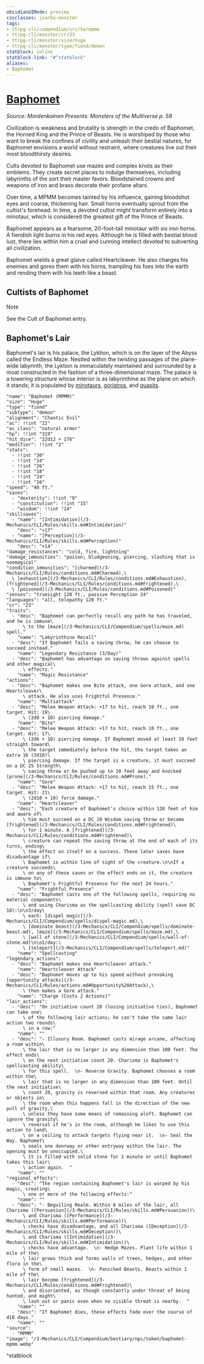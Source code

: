 ```yaml
---
obsidianUIMode: preview
cssclasses: json5e-monster
tags:
- ttrpg-cli/compendium/src/5e/mpmm
- ttrpg-cli/monster/cr/23
- ttrpg-cli/monster/size/huge
- ttrpg-cli/monster/type/fiend/demon
statblock: inline
statblock-link: "#^statblock"
aliases:
- Baphomet
---
```

# [Baphomet](3-Mechanics\CLI\Compendium\bestiary\npc/baphomet-mpmm.md)
*Source: Mordenkainen Presents: Monsters of the Multiverse p. 58*  

Civilization is weakness and brutality is strength in the credo of Baphomet, the Horned King and the Prince of Beasts. He is worshiped by those who want to break the confines of civility and unleash their bestial natures, for Baphomet envisions a world without restraint, where creatures live out their most bloodthirsty desires.

Cults devoted to Baphomet use mazes and complex knots as their emblems. They create secret places to indulge themselves, including labyrinths of the sort their master favors. Bloodstained crowns and weapons of iron and brass decorate their profane altars.

Over time, a MPMM becomes tainted by his influence, gaining bloodshot eyes and coarse, thickening hair. Small horns eventually sprout from the cultist's forehead. In time, a devoted cultist might transform entirely into a minotaur, which is considered the greatest gift of the Prince of Beasts.

Baphomet appears as a fearsome, 20-foot-tall minotaur with six iron horns. A fiendish light burns in his red eyes. Although he is filled with bestial blood lust, there lies within him a cruel and cunning intellect devoted to subverting all civilization.

Baphomet wields a great glaive called Heartcleaver. He also charges his enemies and gores them with his horns, trampling his foes into the earth and rending them with his teeth like a beast.

## Cultists of Baphomet

> [!note]
> See the Cult of Baphomet entry.

## Baphomet's Lair

Baphomet's lair is his palace, the Lyktion, which is on the layer of the Abyss called the Endless Maze. Nestled within the twisting passages of the plane-wide labyrinth, the Lyktion is immaculately maintained and surrounded by a moat constructed in the fashion of a three-dimensional maze. The palace is a towering structure whose interior is as labyrinthine as the plane on which it stands; it is populated by [minotaurs](/3-Mechanics/CLI/Compendium/bestiary/monstrosity/minotaur.md), [goristros](/3-Mechanics/CLI/Compendium/bestiary/fiend/goristro.md), and [quasits](/3-Mechanics/CLI/Compendium/bestiary/fiend/quasit.md).

```statblock
"name": "Baphomet (MPMM)"
"size": "Huge"
"type": "fiend"
"subtype": "demon"
"alignment": "Chaotic Evil"
"ac": !!int "22"
"ac_class": "natural armor"
"hp": !!int "319"
"hit_dice": "22d12 + 176"
"modifier": !!int "2"
"stats":
  - !!int "30"
  - !!int "14"
  - !!int "26"
  - !!int "18"
  - !!int "24"
  - !!int "16"
"speed": "40 ft."
"saves":
  - "dexterity": !!int "9"
  - "constitution": !!int "15"
  - "wisdom": !!int "14"
"skillsaves":
  - "name": "[Intimidation](/3-Mechanics/CLI/Rules/skills.md#Intimidation)"
    "desc": "+17"
  - "name": "[Perception](/3-Mechanics/CLI/Rules/skills.md#Perception)"
    "desc": "+14"
"damage_resistances": "cold, fire, lightning"
"damage_immunities": "poison; bludgeoning, piercing, slashing that is nonmagical"
"condition_immunities": "[charmed](/3-Mechanics/CLI/Rules/conditions.md#Charmed),\
  \ [exhaustion](/3-Mechanics/CLI/Rules/conditions.md#Exhaustion), [frightened](/3-Mechanics/CLI/Rules/conditions.md#Frightened),\
  \ [poisoned](/3-Mechanics/CLI/Rules/conditions.md#Poisoned)"
"senses": "truesight 120 ft., passive Perception 24"
"languages": "all, telepathy 120 ft."
"cr": "23"
"traits":
  - "desc": "Baphomet can perfectly recall any path he has traveled, and he is immune\
      \ to the [maze](/3-Mechanics/CLI/Compendium/spells/maze.md) spell."
    "name": "Labyrinthine Recall"
  - "desc": "If Baphomet fails a saving throw, he can choose to succeed instead."
    "name": "Legendary Resistance (3/Day)"
  - "desc": "Baphomet has advantage on saving throws against spells and other magical\
      \ effects."
    "name": "Magic Resistance"
"actions":
  - "desc": "Baphomet makes one Bite attack, one Gore attack, and one Heartcleaver\
      \ attack. He also uses Frightful Presence."
    "name": "Multiattack"
  - "desc": "Melee Weapon Attack: +17 to hit, reach 10 ft., one target. Hit: 19\
      \ (2d8 + 10) piercing damage."
    "name": "Bite"
  - "desc": "Melee Weapon Attack: +17 to hit, reach 10 ft., one target. Hit: 17\
      \ (2d6 + 10) piercing damage. If Baphomet moved at least 10 feet straight toward\
      \ the target immediately before the hit, the target takes an extra 16 (3d10)\
      \ piercing damage. If the target is a creature, it must succeed on a DC 25 Strength\
      \ saving throw or be pushed up to 10 feet away and knocked [prone](/3-Mechanics/CLI/Rules/conditions.md#Prone)."
    "name": "Gore"
  - "desc": "Melee Weapon Attack: +17 to hit, reach 15 ft., one target. Hit: 21\
      \ (2d10 + 10) force damage."
    "name": "Heartcleaver"
  - "desc": "Each creature of Baphomet's choice within 120 feet of him and aware of\
      \ him must succeed on a DC 18 Wisdom saving throw or become [frightened](/3-Mechanics/CLI/Rules/conditions.md#Frightened)\
      \ for 1 minute. A [frightened](/3-Mechanics/CLI/Rules/conditions.md#Frightened)\
      \ creature can repeat the saving throw at the end of each of its turns, ending\
      \ the effect on itself on a success. These later saves have disadvantage if\
      \ Baphomet is within line of sight of the creature.\n\nIf a creature succeeds\
      \ on any of these saves or the effect ends on it, the creature is immune to\
      \ Baphomet's Frightful Presence for the next 24 hours."
    "name": "Frightful Presence"
  - "desc": "Baphomet casts one of the following spells, requiring no material components\
      \ and using Charisma as the spellcasting ability (spell save DC 18):\n\n3/day\
      \ each: [dispel magic](/3-Mechanics/CLI/Compendium/spells/dispel-magic.md),\
      \ [dominate beast](/3-Mechanics/CLI/Compendium/spells/dominate-beast.md), [maze](/3-Mechanics/CLI/Compendium/spells/maze.md),\
      \ [wall of stone](/3-Mechanics/CLI/Compendium/spells/wall-of-stone.md)\n\n1/day:\
      \ [teleport](/3-Mechanics/CLI/Compendium/spells/teleport.md)"
    "name": "Spellcasting"
"legendary_actions":
  - "desc": "Baphomet makes one Heartcleaver attack."
    "name": "Heartcleaver Attack"
  - "desc": "Baphomet moves up to his speed without provoking [opportunity attacks](/3-Mechanics/CLI/Rules/actions.md#Opportunity%20Attack),\
      \ then makes a Gore attack."
    "name": "Charge (Costs 2 Actions)"
"lair_actions":
  - "desc": "On initiative count 20 (losing initiative ties), Baphomet can take one\
      \ of the following lair actions; he can't take the same lair action two rounds\
      \ in a row:"
    "name": ""
  - "desc": "- Illusory Room. Baphomet casts mirage arcane, affecting a room within\
      \ the lair that is no larger in any dimension than 100 feet. The effect ends\
      \ on the next initiative count 20. Charisma is Baphomet's spellcasting ability\
      \ for this spell.  \n- Reverse Gravity. Baphomet chooses a room within the\
      \ lair that is no larger in any dimension than 100 feet. Until the next initiative\
      \ count 20, gravity is reversed within that room. Any creatures or objects in\
      \ the room when this happens fall in the direction of the new pull of gravity,\
      \ unless they have some means of remaining aloft. Baphomet can ignore the gravity\
      \ reversal if he's in the room, although he likes to use this action to land\
      \ on a ceiling to attack targets flying near it.  \n- Seal the Way. Baphomet\
      \ seals one doorway or other entryway within the lair. The opening must be unoccupied.\
      \ It is filled with solid stone for 1 minute or until Baphomet takes this lair\
      \ action again.  "
    "name": ""
"regional_effects":
  - "desc": "The region containing Baphomet's lair is warped by his magic, creating\
      \ one or more of the following effects:"
    "name": ""
  - "desc": "- Beguiling Realm. Within 6 miles of the lair, all Charisma ([Persuasion](/3-Mechanics/CLI/Rules/skills.md#Persuasion))\
      \ and Charisma ([Performance](/3-Mechanics/CLI/Rules/skills.md#Performance))\
      \ checks have disadvantage, and all Charisma ([Deception](/3-Mechanics/CLI/Rules/skills.md#Deception))\
      \ and Charisma ([Intimidation](/3-Mechanics/CLI/Rules/skills.md#Intimidation))\
      \ checks have advantage.  \n- Hedge Mazes. Plant life within 1 mile of the\
      \ lair grows thick and forms walls of trees, hedges, and other flora in the\
      \ form of small mazes.  \n- Panicked Beasts. Beasts within 1 mile of the\
      \ lair become [frightened](/3-Mechanics/CLI/Rules/conditions.md#Frightened)\
      \ and disoriented, as though constantly under threat of being hunted, and might\
      \ lash out or panic even when no visible threat is nearby.  "
    "name": ""
  - "desc": "If Baphomet dies, these effects fade over the course of d10 days."
    "name": ""
"source":
  - "MPMM"
"image": "/3-Mechanics/CLI/Compendium/bestiary/npc/token/baphomet-mpmm.webp"
```
^statblock